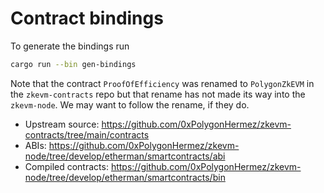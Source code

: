 # Contract bindings
To generate the bindings run
```sh
cargo run --bin gen-bindings
```

Note that the contract `ProofOfEfficiency` was renamed to `PolygonZkEVM` in the
`zkevm-contracts` repo but that rename has not made its way into the
`zkevm-node`. We may want to follow the rename, if they do.

- Upstream source: https://github.com/0xPolygonHermez/zkevm-contracts/tree/main/contracts
- ABIs: https://github.com/0xPolygonHermez/zkevm-node/tree/develop/etherman/smartcontracts/abi
- Compiled contracts: https://github.com/0xPolygonHermez/zkevm-node/tree/develop/etherman/smartcontracts/bin
